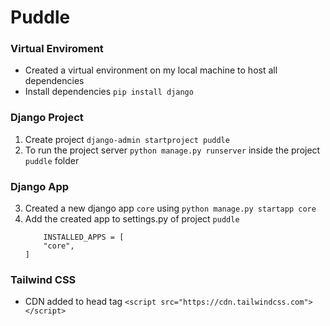 # Puddle

### Virtual Enviroment
- Created a virtual environment on my local machine to host all dependencies
- Install dependencies ```pip install django```

### Django Project
1. Create project ```django-admin startproject puddle```
2. To run the project server ```python manage.py runserver``` inside the project ```puddle``` folder

### Django App
3. Created a new django app ```core``` using ```python manage.py startapp core```
4. Add the created app to settings.py of project ```puddle```
    ```
        INSTALLED_APPS = [
        "core",
    ]
    ```

### Tailwind CSS
- CDN added to head tag ```<script src="https://cdn.tailwindcss.com"></script>```

